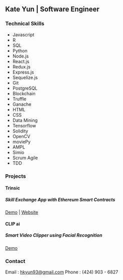 ## Kate Yun | Software Engineer


### Technical Skills
* Javascript  
* R
* SQL
* Python 
* Node.js 
* React.js
* Redux.js
* Express.js 
* Sequelize.js 
* Git 
* PostgreSQL
* Blockchain 
* Truffle 
* Ganache 
* HTML 
* CSS
* Data Mining 
* Tensorflow 
* Solidity 
* OpenCV 
* moviePy 
* AMPL 
* Simio 
* Scrum Agile 
* TDD

### Projects

#### Trinsic
##### Skill Exchange App with Ethereum Smart Contracts 
[Demo](https://youtu.be/wMdwTAdMvto?t=206) | [Website](http://trinsic.tech)<br/> 

#### CLIP ai
#####  Smart Video Clipper using Facial Recognition 
[Demo](https://youtu.be/cxLmIFy8x_E)<br/>

### Contact

Email : hkyun93@gmail.com
Phone : (424) 903 - 6827
